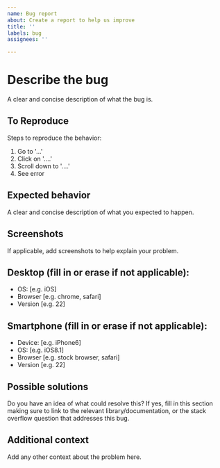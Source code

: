 ```yaml
---
name: Bug report
about: Create a report to help us improve
title: ''
labels: bug
assignees: ''

---
```


# Describe the bug
A clear and concise description of what the bug is.

## To Reproduce
Steps to reproduce the behavior:
1. Go to '...'
2. Click on '....'
3. Scroll down to '....'
4. See error

## Expected behavior
A clear and concise description of what you expected to happen.

## Screenshots
If applicable, add screenshots to help explain your problem.

## Desktop (fill in or erase if not applicable):
 - OS: [e.g. iOS]
 - Browser [e.g. chrome, safari]
 - Version [e.g. 22]

## Smartphone (fill in or erase if not applicable):
 - Device: [e.g. iPhone6]
 - OS: [e.g. iOS8.1]
 - Browser [e.g. stock browser, safari]
 - Version [e.g. 22]

## Possible solutions
Do you have an idea of what could resolve this? If yes, fill in this section making sure to link to the relevant library/documentation, or the stack overflow question that addresses this bug.

## Additional context
Add any other context about the problem here.
